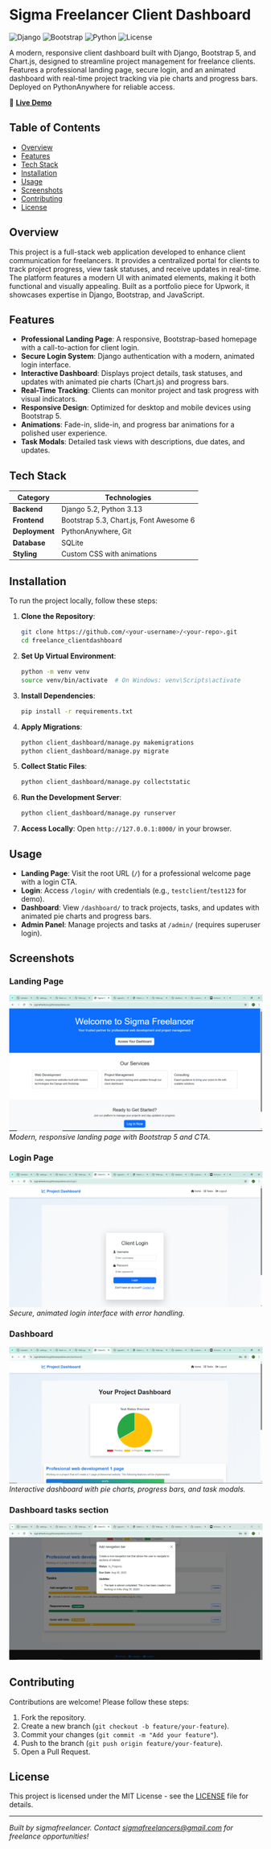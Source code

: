 # Sigma Freelancer Client Dashboard

![Django](https://img.shields.io/badge/Django-5.2-green.svg)
![Bootstrap](https://img.shields.io/badge/Bootstrap-5.3-blue.svg)
![Python](https://img.shields.io/badge/Python-3.13-blue.svg)
![License](https://img.shields.io/badge/License-MIT-yellow.svg)

A modern, responsive client dashboard built with Django, Bootstrap 5, and Chart.js, designed to streamline project management for freelance clients. Features a professional landing page, secure login, and an animated dashboard with real-time project tracking via pie charts and progress bars. Deployed on PythonAnywhere for reliable access.

🔗 **[Live Demo](https://sigmafreelncer.pythonanywhere.com/)**

## Table of Contents
- [Overview](#overview)
- [Features](#features)
- [Tech Stack](#tech-stack)
- [Installation](#installation)
- [Usage](#usage)
- [Screenshots](#screenshots)
- [Contributing](#contributing)
- [License](#license)

## Overview
This project is a full-stack web application developed to enhance client communication for freelancers. It provides a centralized portal for clients to track project progress, view task statuses, and receive updates in real-time. The platform features a modern UI with animated elements, making it both functional and visually appealing. Built as a portfolio piece for Upwork, it showcases expertise in Django, Bootstrap, and JavaScript.

## Features
- **Professional Landing Page**: A responsive, Bootstrap-based homepage with a call-to-action for client login.
- **Secure Login System**: Django authentication with a modern, animated login interface.
- **Interactive Dashboard**: Displays project details, task statuses, and updates with animated pie charts (Chart.js) and progress bars.
- **Real-Time Tracking**: Clients can monitor project and task progress with visual indicators.
- **Responsive Design**: Optimized for desktop and mobile devices using Bootstrap 5.
- **Animations**: Fade-in, slide-in, and progress bar animations for a polished user experience.
- **Task Modals**: Detailed task views with descriptions, due dates, and updates.

## Tech Stack
| Category          | Technologies                     |
|-------------------|----------------------------------|
| **Backend**       | Django 5.2, Python 3.13          |
| **Frontend**      | Bootstrap 5.3, Chart.js, Font Awesome 6 |
| **Deployment**    | PythonAnywhere, Git              |
| **Database**      | SQLite                           |
| **Styling**       | Custom CSS with animations        |

## Installation
To run the project locally, follow these steps:

1. **Clone the Repository**:
   ```bash
   git clone https://github.com/<your-username>/<your-repo>.git
   cd freelance_clientdashboard
   ```

2. **Set Up Virtual Environment**:
   ```bash
   python -m venv venv
   source venv/bin/activate  # On Windows: venv\Scripts\activate
   ```

3. **Install Dependencies**:
   ```bash
   pip install -r requirements.txt
   ```

4. **Apply Migrations**:
   ```bash
   python client_dashboard/manage.py makemigrations
   python client_dashboard/manage.py migrate
   ```

5. **Collect Static Files**:
   ```bash
   python client_dashboard/manage.py collectstatic
   ```

6. **Run the Development Server**:
   ```bash
   python client_dashboard/manage.py runserver
   ```

7. **Access Locally**:
   Open `http://127.0.0.1:8000/` in your browser.

## Usage
- **Landing Page**: Visit the root URL (`/`) for a professional welcome page with a login CTA.
- **Login**: Access `/login/` with credentials (e.g., `testclient`/`test123` for demo).
- **Dashboard**: View `/dashboard/` to track projects, tasks, and updates with animated pie charts and progress bars.
- **Admin Panel**: Manage projects and tasks at `/admin/` (requires superuser login).

## Screenshots
### Landing Page
![Landing Page](client_dashboard/home.PNG)
*Modern, responsive landing page with Bootstrap 5 and CTA.*

### Login Page
![Login Page](client_dashboard/login.PNG)
*Secure, animated login interface with error handling.*

### Dashboard
![Dashboard](client_dashboard/dashboard.PNG)
*Interactive dashboard with pie charts, progress bars, and task modals.*
### Dashboard tasks section
![Dashboard](client_dashboard/tasks.PNG)

## Contributing
Contributions are welcome! Please follow these steps:
1. Fork the repository.
2. Create a new branch (`git checkout -b feature/your-feature`).
3. Commit your changes (`git commit -m "Add your feature"`).
4. Push to the branch (`git push origin feature/your-feature`).
5. Open a Pull Request.

## License
This project is licensed under the MIT License - see the [LICENSE](LICENSE) file for details.

---
*Built by sigmafreelancer. Contact [sigmafreelancers@gmail.com](mailto:sigmafreelancers@gmail.com) for freelance opportunities!*
